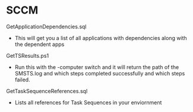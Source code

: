 # SCCM

GetApplicationDependencies.sql
- This will get you a list of all applications with dependencies along with the dependent apps

GetTSResults.ps1
- Run this with the -computer switch and it will return the path of the SMSTS.log and which steps completed successfully and which steps failed. 

GetTaskSequenceReferences.sql
- Lists all references for Task Sequences in your enviornment
